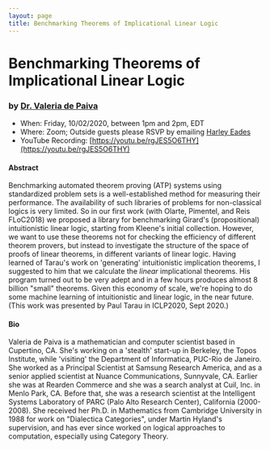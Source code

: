 ```yaml
---
layout: page
title: Benchmarking Theorems of Implicational Linear Logic
---
```


Benchmarking Theorems of Implicational Linear Logic
======
### by [Dr. Valeria de Paiva](https://vcvpaiva.github.io/)

- When: Friday, 10/02/2020, between 1pm and 2pm, EDT
- Where: Zoom; Outside guests please RSVP by emailing <a href="mailto:harley.eades@gmail.com">Harley Eades</a>
- YouTube Recording: [https://youtu.be/rgJES5O6THY](https://youtu.be/rgJES5O6THY)

#### Abstract

Benchmarking automated theorem proving (ATP) systems using
standardized problem sets is a well-established method for measuring
their performance.  The availability of such libraries of problems for
non-classical logics is very limited. So in our first work (with
Olarte, Pimentel, and Reis FLoC2018) we proposed a library for
benchmarking Girard's (propositional) intuitionistic linear logic,
starting from Kleene's initial collection. However, we want to use
these theorems not for checking the efficiency of different theorem
provers, but instead to investigate the structure of the space of
proofs of linear theorems, in different variants of linear
logic. Having learned of Tarau's work on 'generating' intuitionistic
implication theorems, I suggested to him that we calculate the
*linear* implicational theorems. His program turned out to be very
adept and in a few hours produces almost 8 billion "small"
theorems. Given this economy of scale, we're hoping to do some machine
learning of intuitionistic and linear logic, in the near future. (This
work was presented by Paul Tarau in ICLP2020, Sept 2020.)

#### Bio

Valeria de Paiva is a mathematician and computer scientist based in
Cupertino, CA. She's working on a 'stealth' start-up in Berkeley, the
Topos Institute, while 'visiting' the Department of Informatica,
PUC-Rio de Janeiro. She worked as a Principal Scientist at Samsung
Research America, and as a senior applied scientist at Nuance
Communications, Sunnyvale, CA. Earlier she was at Rearden Commerce and
she was a search analyst at Cuil, Inc. in Menlo Park, CA. Before that,
she was a research scientist at the Intelligent Systems Laboratory of
PARC (Palo Alto Research Center), California (2000-2008). She received
her Ph.D. in Mathematics from Cambridge University in 1988 for work on
"Dialectica Categories", under Martin Hyland's supervision, and has
ever since worked on logical approaches to computation, especially
using Category Theory.